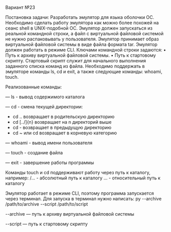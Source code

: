 Вариант №23

Постановка задачи: Разработать эмулятор для языка оболочки ОС. Необходимо сделать работу 
эмулятора как можно более похожей на сеанс shell в UNIX-подобной ОС. 
Эмулятор должен запускаться из реальной командной строки, а файл с 
виртуальной файловой системой не нужно распаковывать у пользователя. 
Эмулятор принимает образ виртуальной файловой системы в виде файла формата 
tar. Эмулятор должен работать в режиме CLI. Ключами командной строки задаются:
• Путь к архиву виртуальной файловой системы.
• Путь к стартовому скрипту.
Стартовый скрипт служит для начального выполнения заданного списка 
команд из файла.
Необходимо поддержать в эмуляторе команды ls, cd и exit, а также 
следующие команды: whoami, touch.


Реализованные команды:

— ls - вывод содержимого каталога

— cd - смена текущей директории:
- cd .. возвращает в родительскую директорию
- cd [../]{n} возвращает на n директорий выше
- cd - возвращает в предыдущую директорию
- cd ~ или cd возвращает в корневую категорию
  
— whoami - вывод имени пользователя

— touch - создание файла

— exit - завершение работы программы

Команды touch и cd поддерживают работу через путь к каталогу, например:
/... - абсолютный путь к каталогу
... - относительный путь к каталогу

Эмулятор работает в режиме CLI, поэтому программа запускается через терминал. Для запуска в терминал нужно написать:
py --archive /path/to/archive --script /path/to/script

--archive — путь к архиву виртуальной файловой системы

--script — путь к стартовому скрипту
